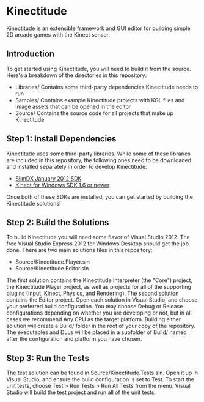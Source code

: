 Kinectitude
===========

Kinectitude is an extensible framework and GUI editor for building simple 2D arcade games with the Kinect sensor.

Introduction
------------

To get started using Kinectitude, you will need to build it from the source. Here's a breakdown of the directories in this repository:

* Libraries/ Contains some third-party dependencies Kinectitude needs to run
* Samples/ Contains example Kinectitude projects with KGL files and image assets that can be opened in the editor
* Source/ Contains the source code for all projects that make up Kinectitude

Step 1: Install Dependencies
----------------------------

Kinectitude uses some third-party libraries. While some of these libraries are included in this repository, the following ones need to be downloaded and installed separately in order to develop Kinectitude:

* [SlimDX January 2012 SDK](http://slimdx.org/download.php)
* [Kinect for Windows SDK 1.6 or newer](http://www.microsoft.com/en-us/kinectforwindows/develop/developer-downloads.aspx)

Once both of these SDKs are installed, you can get started by building the Kinectitude solutions!

Step 2: Build the Solutions
---------------------------

To build Kinectitude you will need some flavor of Visual Studio 2012. The free Visual Studio Express 2012 for Windows Desktop should get the job done. There are two main solutions files in this repository:

* Source/Kinectitude.Player.sln
* Source/Kinectitude.Editor.sln

The first solution contains the Kinectitude Interpreter (the "Core") project, the Kinectitude Player project, as well as projects for all of the supporting plugins (Input, Kinect, Physics, and Rendering). The second solution contains the Editor project. Open each solution in Visual Studio, and choose your preferred build configuration. You may choose Debug or Release configurations depending on whether you are developing or not, but in all cases we recommend Any CPU as the target platform. Building either solution will create a Build/ folder in the root of your copy of the repository. The executables and DLLs will be placed in a subfolder of Build/ named after the configuration and platform you have chosen. 

Step 3: Run the Tests
---------------------

The test solution can be found in Source/Kinectitude.Tests.sln. Open it up in Visual Studio, and ensure the build configuration is set to Test. To start the unit tests, choose Test > Run Tests > Run All Tests from the menu. Visual Studio will build the test project and run all of the unit tests. 